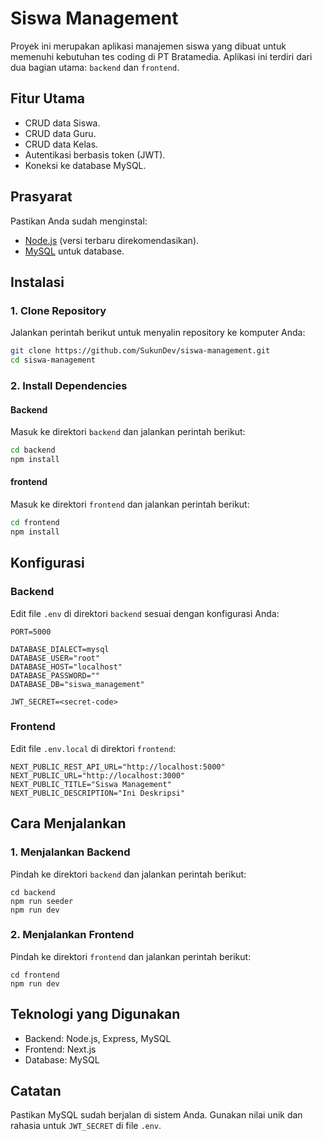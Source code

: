 # Siswa Management

Proyek ini merupakan aplikasi manajemen siswa yang dibuat untuk memenuhi kebutuhan tes coding di PT Bratamedia. Aplikasi ini terdiri dari dua bagian utama: `backend` dan `frontend`.

## Fitur Utama

- CRUD data Siswa.
- CRUD data Guru.
- CRUD data Kelas.
- Autentikasi berbasis token (JWT).
- Koneksi ke database MySQL.

## Prasyarat

Pastikan Anda sudah menginstal:

- [Node.js](https://nodejs.org/) (versi terbaru direkomendasikan).
- [MySQL](https://www.mysql.com/) untuk database.

## Instalasi

### 1. Clone Repository

Jalankan perintah berikut untuk menyalin repository ke komputer Anda:

```bash
git clone https://github.com/SukunDev/siswa-management.git
cd siswa-management
```

### 2. Install Dependencies

#### Backend

Masuk ke direktori `backend` dan jalankan perintah berikut:

```bash
cd backend
npm install
```

#### frontend

Masuk ke direktori `frontend` dan jalankan perintah berikut:

```bash
cd frontend
npm install
```

## Konfigurasi

### Backend

Edit file `.env` di direktori `backend` sesuai dengan konfigurasi Anda:

```
PORT=5000

DATABASE_DIALECT=mysql
DATABASE_USER="root"
DATABASE_HOST="localhost"
DATABASE_PASSWORD=""
DATABASE_DB="siswa_management"

JWT_SECRET=<secret-code>
```

### Frontend

Edit file `.env.local` di direktori `frontend`:

```
NEXT_PUBLIC_REST_API_URL="http://localhost:5000"
NEXT_PUBLIC_URL="http://localhost:3000"
NEXT_PUBLIC_TITLE="Siswa Management"
NEXT_PUBLIC_DESCRIPTION="Ini Deskripsi"
```

## Cara Menjalankan

### 1. Menjalankan Backend

Pindah ke direktori `backend` dan jalankan perintah berikut:

```
cd backend
npm run seeder
npm run dev
```

### 2. Menjalankan Frontend

Pindah ke direktori `frontend` dan jalankan perintah berikut:

```
cd frontend
npm run dev
```

## Teknologi yang Digunakan

- Backend: Node.js, Express, MySQL
- Frontend: Next.js
- Database: MySQL

## Catatan

Pastikan MySQL sudah berjalan di sistem Anda.
Gunakan nilai unik dan rahasia untuk `JWT_SECRET` di file `.env`.
